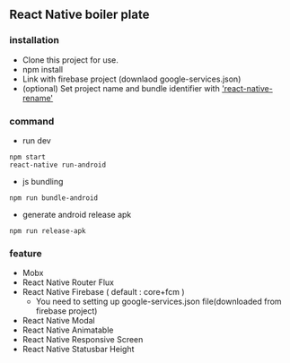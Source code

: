 ## React Native boiler plate

### installation
- Clone this project for use.
- npm install
- Link with firebase project (downlaod google-services.json)
- (optional) Set project name and bundle identifier with ['react-native-rename'](https://github.com/junedomingo/react-native-rename)

### command
- run dev
```
npm start
react-native run-android
```

- js bundling
```
npm run bundle-android
```

- generate android release apk
```
npm run release-apk
```


### feature
- Mobx
- React Native Router Flux
- React Native Firebase ( default : core+fcm )
    - You need to setting up google-services.json file(downloaded from firebase project)
- React Native Modal
- React Native Animatable
- React Native Responsive Screen
- React Native Statusbar Height